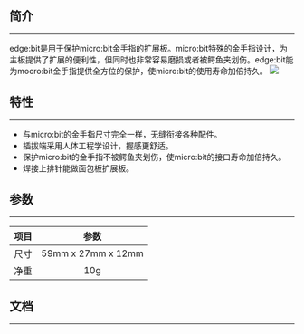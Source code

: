 ## 简介
---

edge:bit是用于保护micro:bit金手指的扩展板。micro:bit特殊的金手指设计，为主板提供了扩展的便利性，但同时也非常容易磨损或者被鳄鱼夹划伤。edge:bit能为mocro:bit金手指提供全方位的保护，使micro:bit的使用寿命加倍持久。
![](https://i.imgur.com/s25RgSe.jpg)



## 特性
---

- 与micro:bit的金手指尺寸完全一样，无缝衔接各种配件。
- 插拔端采用人体工程学设计，握感更舒适。
- 保护micro:bit的金手指不被鳄鱼夹划伤，使micro:bit的接口寿命加倍持久。
- 焊接上排针能做面包板扩展板。


## 参数
---
项目 | 参数 
:-: | :-: 
尺寸|59mm x 27mm x 12mm
净重|10g

## 文档
---



















